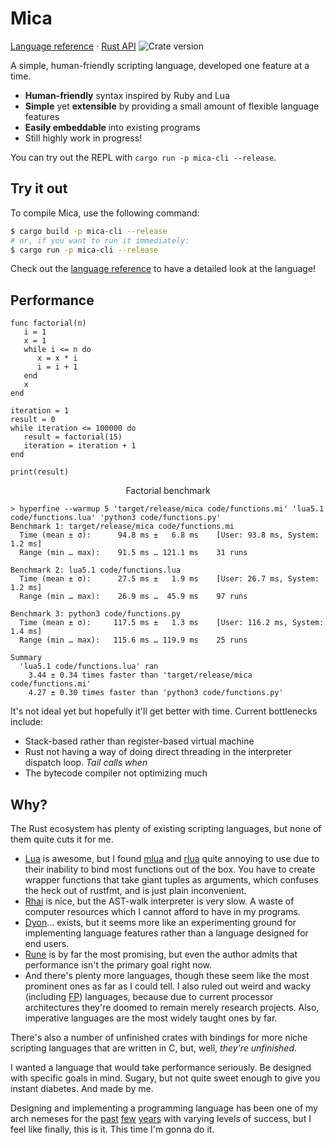 # Mica

[Language reference][langref] · [Rust API][rustapi]
![Crate version](https://img.shields.io/crates/v/mica?style=flat-square)

A simple, human-friendly scripting language, developed one feature at a time.

- **Human-friendly** syntax inspired by Ruby and Lua
- **Simple** yet **extensible** by providing a small amount of flexible language features
- **Easily embeddable** into existing programs
- Still highly work in progress!

You can try out the REPL with `cargo run -p mica-cli --release`.

## Try it out

To compile Mica, use the following command:
```sh
$ cargo build -p mica-cli --release
# or, if you want to run it immediately:
$ cargo run -p mica-cli --release
```

Check out the [language reference][langref] to have a detailed look at the language!

## Performance

```
func factorial(n)
   i = 1
   x = 1
   while i <= n do
      x = x * i
      i = i + 1
   end
   x
end

iteration = 1
result = 0
while iteration <= 100000 do
   result = factorial(15)
   iteration = iteration + 1
end

print(result)
```
<p align="center">Factorial benchmark</p>

```
> hyperfine --warmup 5 'target/release/mica code/functions.mi' 'lua5.1 code/functions.lua' 'python3 code/functions.py'
Benchmark 1: target/release/mica code/functions.mi
  Time (mean ± σ):      94.8 ms ±   6.8 ms    [User: 93.8 ms, System: 1.2 ms]
  Range (min … max):    91.5 ms … 121.1 ms    31 runs

Benchmark 2: lua5.1 code/functions.lua
  Time (mean ± σ):      27.5 ms ±   1.9 ms    [User: 26.7 ms, System: 1.2 ms]
  Range (min … max):    26.9 ms …  45.9 ms    97 runs

Benchmark 3: python3 code/functions.py
  Time (mean ± σ):     117.5 ms ±   1.3 ms    [User: 116.2 ms, System: 1.4 ms]
  Range (min … max):   115.6 ms … 119.9 ms    25 runs

Summary
  'lua5.1 code/functions.lua' ran
    3.44 ± 0.34 times faster than 'target/release/mica code/functions.mi'
    4.27 ± 0.30 times faster than 'python3 code/functions.py'
```
It's not ideal yet but hopefully it'll get better with time. Current bottlenecks include:
- Stack-based rather than register-based virtual machine
- Rust not having a way of doing direct threading in the interpreter dispatch loop. _Tail calls when_
- The bytecode compiler not optimizing much

## Why?

The Rust ecosystem has plenty of existing scripting languages, but none of them quite cuts it for
me.
- [Lua](https://lua.org) is awesome, but I found [mlua](https://github.com/khvzak/mlua) and
  [rlua](https://github.com/amethyst/rlua) quite annoying to use due to their inability to bind
  most functions out of the box. You have to create wrapper functions that take giant tuples as
  arguments, which confuses the heck out of rustfmt, and is just plain inconvenient.
- [Rhai](https://github.com/rhaiscript/rhai) is nice, but the AST-walk interpreter is very slow.
  A waste of computer resources which I cannot afford to have in my programs.
- [Dyon](https://github.com/pistondevelopers/dyon)… exists, but it seems more like an
  experimenting ground for implementing language features rather than a language designed for end
  users.
- [Rune](https://github.com/rune-rs/rune) is by far the most promising, but even the author admits
  that performance isn't the primary goal right now.
- And there's plenty more languages, though these seem like the most prominent ones as far as I
  could tell. I also ruled out weird and wacky (including [FP](https://en.wikipedia.org/wiki/Functional_programming))
  languages, because due to current processor architectures they're doomed to remain merely
  research projects. Also, imperative languages are the most widely taught ones by far.

There's also a number of unfinished crates with bindings for more niche scripting languages that
are written in C, but, well, _they're unfinished_.

I wanted a language that would take performance seriously. Be designed with specific goals in mind.
Sugary, but not quite sweet enough to give you instant diabetes. And made by me.

Designing and implementing a programming language has been one of my arch nemeses for the
[past](https://github.com/liquidev/hayago) [few](https://github.com/liquidev/cflang) [years](https://github.com/liquidev/tsuki)
with varying levels of success, but I feel like finally, this is it. This time I'm gonna do it.



  [langref]: docs/language.md
  [rustapi]: https://docs.rs/mica/latest
